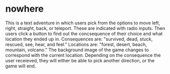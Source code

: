 # nowhere

This is a text adventure in which users pick from the options to move left, right, straight, back, or teleport. These are indicated with radio inputs. Then users click a button to find out the concsequence of their choice and what location they ended up in. Consequences are: "survived, dead, stuck, rescued, see, hear, and feel." Locations are: "forest, desert, beach, mountain, volcano." The background image of the game changes to correspond with the current location. Depending on the consequence the user receieved, they will either be able to pick another direction, or the game will end.